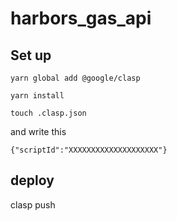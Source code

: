 # harbors_gas_api

## Set up
`yarn global add @google/clasp`

`yarn install`

`touch .clasp.json`

and write this 
```
{"scriptId":"XXXXXXXXXXXXXXXXXXXX"}
```

## deploy
clasp push
